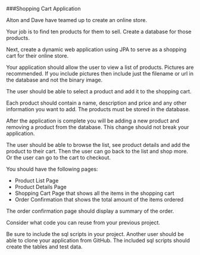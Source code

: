 ###Shopping Cart Application

Alton and Dave have teamed up to create an online store.

Your job is to find ten products for them to sell. Create a database for those products. 

Next, create a dynamic web application using JPA to serve as a shopping cart for their online store.

Your application should allow the user to view a list of products. Pictures are recommended. If you include pictures then include just the filename or url in the database and not the binary image. 

The user should be able to select a product and add it to the shopping cart.

Each product should contain a name, description and price and any other information you want to add. The products must be stored in the database. 

After the application is complete you will be adding a new product and removing a product from the database. This change should not break your application.

The user should be able to browse the list, see product details and add the product to their cart. Then the user can go back to the list and shop more. Or the user can go to the cart to checkout.

You should have the following pages:
* Product List Page
* Product Details Page
* Shopping Cart Page that shows all the items in the shopping cart
* Order Confirmation  that shows the total amount of the items ordered

The order confirmation page should display a summary of the order.

Consider what code you can reuse from your previous project.

Be sure to include the sql scripts in your project. Another user should be able to clone your application from GitHub. The included sql scripts should create the tables and test data. 



